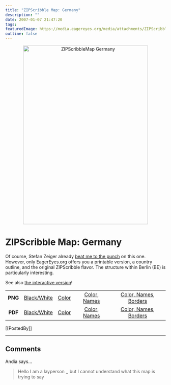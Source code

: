 ```yaml
---
title: "ZIPScribble Map: Germany"
description: ""
date: 2007-01-07 21:47:20
tags: 
featuredImage: https://media.eagereyes.org/media/attachments/ZIPScribbleMaps/ZIPScribbleMap-Germany-color-names.png
outline: false
---
```


<p align="center"><img class="aligncenter" title="ZIPScribbleMap Germany" src="https://media.eagereyes.org/media/attachments/ZIPScribbleMaps/ZIPScribbleMap-Germany-color-names.png" alt="ZIPScribbleMap Germany" width="392" height="559" border="0" /></p>

# ZIPScribble Map: Germany

Of course, Stefan Zeiger already <a href="http://szeiger.de/zipmap/">beat me to the punch</a> on this one. However, only EagerEyes.org offers you a printable version, a country outline, and the original ZIPScribble flavor. The structure within Berlin (BE) is particularly interesting.

See also <a href="/zipscribble-maps/interactive-zipscribble-map#DE">the interactive version</a>!

<table width="80%" border="0" align="center">
<tbody>
<tr>
<td align="center"><strong>PNG</strong></td>
<td align="center"><a href="https://media.eagereyes.org/media/attachments/ZIPScribbleMaps/ZIPScribbleMap-Germany.png" target="_blank" rel="slb_off">Black/White</a></td>
<td align="center"><a href="https://media.eagereyes.org/media/attachments/ZIPScribbleMaps/ZIPScribbleMap-Germany-color.png" target="_blank" rel="slb_off">Color</a></td>
<td align="center"><a href="https://media.eagereyes.org/media/attachments/ZIPScribbleMaps/ZIPScribbleMap-Germany-color-names.png" target="_blank" rel="slb_off">Color, Names</a></td>
<td align="center"><a href="https://media.eagereyes.org/media/attachments/ZIPScribbleMaps/ZIPScribbleMap-Germany-color-names-borders.png" target="_blank" rel="slb_off">Color, Names, Borders</a></td>
</tr>
<tr>
<td align="center"><strong>PDF</strong></td>
<td align="center"><a href="https://media.eagereyes.org/media/attachments/ZIPScribbleMaps/ZIPScribbleMap-Germany.pdf" target="_blank">Black/White</a></td>
<td align="center"><a href="https://media.eagereyes.org/media/attachments/ZIPScribbleMaps/ZIPScribbleMap-Germany-color.pdf" target="_blank">Color </a></td>
<td align="center"><a href="https://media.eagereyes.org/media/attachments/ZIPScribbleMaps/ZIPScribbleMap-Germany-color-names.pdf" target="_blank">Color, Names</a></td>
<td align="center"><a href="https://media.eagereyes.org/media/attachments/ZIPScribbleMaps/ZIPScribbleMap-Germany-color-names-borders.pdf" target="_blank">Color, Names, Borders</a></td>
</tr>
</tbody>
</table>

[[PostedBy]]

<aside class="comments">

---
## Comments

Andia says…
>	Hello I am a layperson ,, but I cannot understand what this map is trying to say

</aside>

